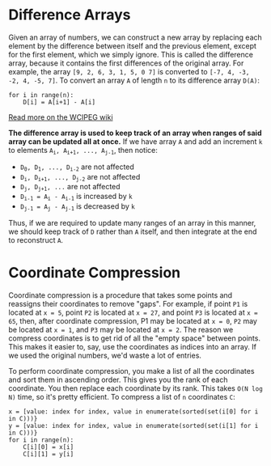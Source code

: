 Difference Arrays
=================
Given an array of numbers, we can construct a new array by replacing each element by the difference between itself 
and the previous element, except for the first element, which we simply ignore. This is called the difference array,
because it contains the first differences of the original array. For example, the array `[9, 2, 6, 3, 1, 5, 0 7]` is 
converted to `[-7, 4, -3, -2, 4, -5, 7]`. To convert an array `A` of length `n` to its difference array `D(A)`:
```
for i in range(n):
    D[i] = A[i+1] - A[i]
```
[Read more on the WCIPEG wiki](http://wcipeg.com/wiki/Prefix_sum_array_and_difference_array) <br />

**The difference array is used to keep track of an array when ranges of said array can be updated all at once.** 
If we have array `A` and add an increment `k` to elements
<code>A<sub>i</sub>, A<sub>i+1</sub>, ..., A<sub>j-1</sub></code>, then notice: 
* <code>D<sub>0</sub>, D<sub>1</sub>, ..., D<sub>i-2</sub></code> are not affected
* <code>D<sub>i</sub>, D<sub>i+1</sub>, ..., D<sub>j-2</sub></code> are not affected
* <code>D<sub>j</sub>, D<sub>j+1</sub>, ...</code> are not affected
* <code>D<sub>i-1</sub> = A<sub>i</sub> - A<sub>i-1</sub></code> is increased by `k`
* <code>D<sub>j-1</sub> = A<sub>j</sub> - A<sub>j-1</sub></code> is decreased by `k`

Thus, if we are required to update many ranges of an array in this manner, we should keep track of `D` rather than `A` 
itself, and then integrate at the end to reconstruct `A`.

Coordinate Compression
======================
Coordinate compression is a procedure that takes some points and reassigns their coordinates to remove "gaps". 
For example, if point `P1` is located at `x = 5`, point `P2` is located at `x = 27`, and point `P3` is located at 
`x = 65`, then, after coordinate compression, P1 may be located at `x = 0`, `P2` may be located at `x = 1`, and `P3` 
may be located at `x = 2`. The reason we compress coordinates is to get rid of all the "empty space" between points. 
This makes it easier to, say, use the coordinates as indices into an array. If we used the original numbers, 
we'd waste a lot of entries.

To perform coordinate compression, you make a list of all the coordinates and sort them in ascending order.
This gives you the rank of each coordinate. You then replace each coordinate by its rank. This takes `O(N log N)` time, 
so it's pretty efficient. To compress a list of `n` coordinates `C`:
```
x = [value: index for index, value in enumerate(sorted(set(i[0] for i in C)))}
y = [value: index for index, value in enumerate(sorted(set(i[1] for i in C)))}
for i in range(n):
    C[i][0] = x[i]
    C[i][1] = y[i]
